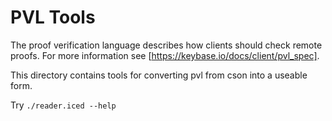 # PVL Tools

The proof verification language describes how clients should check remote proofs. For more information see [https://keybase.io/docs/client/pvl_spec].

This directory contains tools for converting pvl from cson into a useable form.

Try `./reader.iced --help`
